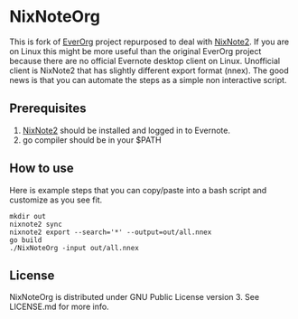 # NixNoteOrg

This is fork of [EverOrg](https://github.com/mgmart/EverOrg) project repurposed
to deal with [NixNote2](https://github.com/baumgarr/nixnote2). If you are on
Linux this might be more useful than the original EverOrg project because there
are no official Evernote desktop client on Linux. Unofficial client is NixNote2
that has slightly different export format (nnex). The good news is that you can
automate the steps as a simple non interactive script.

## Prerequisites

1. [NixNote2](http://www.nixnote.org/) should be installed and logged in to Evernote.
2. go compiler should be in your $PATH

## How to use

Here is example steps that you can copy/paste into a bash script and customize
as you see fit.

    mkdir out
    nixnote2 sync
    nixnote2 export --search='*' --output=out/all.nnex
    go build
    ./NixNoteOrg -input out/all.nnex

## License

NixNoteOrg is distributed under GNU Public License version 3. See LICENSE.md for
more info.
